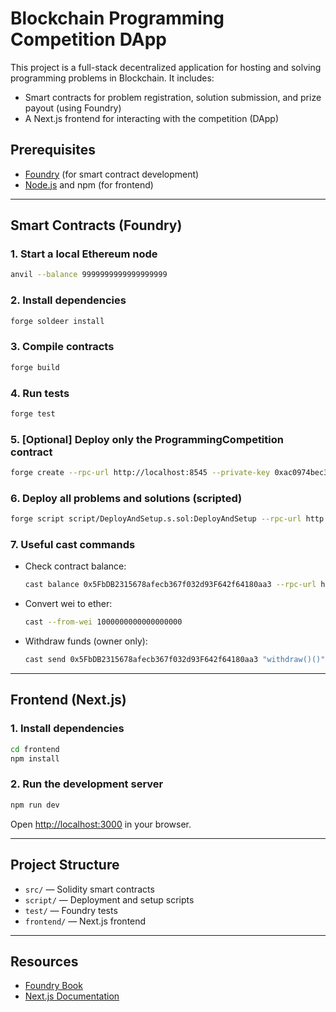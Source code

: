 # Blockchain Programming Competition DApp

This project is a full-stack decentralized application for hosting and solving programming problems in Blockchain. It includes:

- Smart contracts for problem registration, solution submission, and prize payout (using Foundry)
- A Next.js frontend for interacting with the competition (DApp)

## Prerequisites

- [Foundry](https://book.getfoundry.sh/getting-started/installation.html) (for smart contract development)
- [Node.js](https://nodejs.org/) and npm (for frontend)

---

## Smart Contracts (Foundry)

### 1. Start a local Ethereum node

```sh
anvil --balance 9999999999999999999
```

### 2. Install dependencies

```sh
forge soldeer install
```

### 3. Compile contracts

```sh
forge build
```

### 4. Run tests

```sh
forge test
```

### 5. [Optional] Deploy only the ProgrammingCompetition contract

```sh
forge create --rpc-url http://localhost:8545 --private-key 0xac0974bec39a17e36ba4a6b4d238ff944bacb478cbed5efcae784d7bf4f2ff80 src/ProgrammingCompetition.sol:ProgrammingCompetition --broadcast
```

### 6. Deploy all problems and solutions (scripted)

```sh
forge script script/DeployAndSetup.s.sol:DeployAndSetup --rpc-url http://localhost:8545 --private-key 0xac0974bec39a17e36ba4a6b4d238ff944bacb478cbed5efcae784d7bf4f2ff80 --broadcast
```

### 7. Useful cast commands

- Check contract balance:
  ```sh
  cast balance 0x5FbDB2315678afecb367f032d93F642f64180aa3 --rpc-url http://localhost:8545
  ```
- Convert wei to ether:
  ```sh
  cast --from-wei 1000000000000000000
  ```
- Withdraw funds (owner only):
  ```sh
  cast send 0x5FbDB2315678afecb367f032d93F642f64180aa3 "withdraw()()" --rpc-url http://localhost:8545 --private-key 0xac0974bec39a17e36ba4a6b4d238ff944bacb478cbed5efcae784d7bf4f2ff80
  ```

---

## Frontend (Next.js)

### 1. Install dependencies

```sh
cd frontend
npm install
```

### 2. Run the development server

```sh
npm run dev
```

Open [http://localhost:3000](http://localhost:3000) in your browser.

---

## Project Structure

- `src/` — Solidity smart contracts
- `script/` — Deployment and setup scripts
- `test/` — Foundry tests
- `frontend/` — Next.js frontend

---

## Resources

- [Foundry Book](https://book.getfoundry.sh/)
- [Next.js Documentation](https://nextjs.org/docs)
